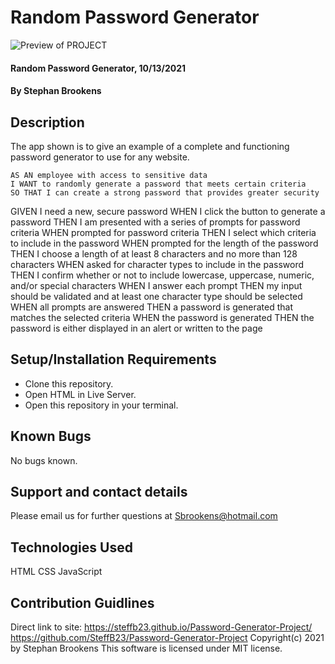 # Random Password Generator
![Preview of PROJECT](assets\images\Preview.gif)
#### Random Password Generator, 10/13/2021
#### By Stephan Brookens

## Description
The app shown is to give an example of a complete and functioning password generator to use for any website.
```
AS AN employee with access to sensitive data
I WANT to randomly generate a password that meets certain criteria
SO THAT I can create a strong password that provides greater security
```
GIVEN I need a new, secure password
WHEN I click the button to generate a password
THEN I am presented with a series of prompts for password criteria
WHEN prompted for password criteria
THEN I select which criteria to include in the password
WHEN prompted for the length of the password
THEN I choose a length of at least 8 characters and no more than 128 characters
WHEN asked for character types to include in the password
THEN I confirm whether or not to include lowercase, uppercase, numeric, and/or special characters
WHEN I answer each prompt
THEN my input should be validated and at least one character type should be selected
WHEN all prompts are answered
THEN a password is generated that matches the selected criteria
WHEN the password is generated
THEN the password is either displayed in an alert or written to the page

## Setup/Installation Requirements
* Clone this repository.
* Open HTML in Live Server.
* Open this repository in your terminal.
## Known Bugs
No bugs known.
## Support and contact details
Please email us for further questions at Sbrookens@hotmail.com
## Technologies Used
HTML
CSS
JavaScript
## Contribution Guidlines 
Direct link to site:
https://steffb23.github.io/Password-Generator-Project/
https://github.com/SteffB23/Password-Generator-Project
Copyright(c) 2021 by Stephan Brookens
This software is licensed under MIT license.
